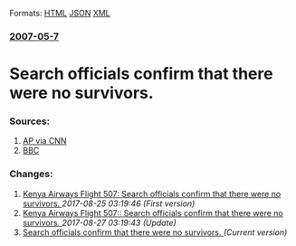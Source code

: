 
Formats: [HTML](/news/2007/05/7/search-officials-confirm-that-there-were-no-survivors.html)  [JSON](/news/2007/05/7/search-officials-confirm-that-there-were-no-survivors.json)  [XML](/news/2007/05/7/search-officials-confirm-that-there-were-no-survivors.xml)  

### [2007-05-7](/news/2007/05/7/index.md)

##### 
#  Search officials confirm that there were no survivors. 




### Sources:

1. [AP via CNN](http://edition.cnn.com/2007/WORLD/africa/05/07/kenya.plane.ap/index.html)
2. [BBC](http://news.bbc.co.uk/2/hi/africa/6633529.stm)

### Changes:

1. [ Kenya Airways Flight 507: Search officials confirm that there were no survivors. ](/news/2007/05/7/kenya-airways-flight-507-p-search-officials-confirm-that-there-were-no-survivors.md) _2017-08-25 03:19:46 (First version)_
2. [ Kenya Airways Flight 507:: Search officials confirm that there were no survivors. ](/news/2007/05/7/kenya-airways-flight-507-search-officials-confirm-that-there-were-no-survivors.md) _2017-08-27 03:19:43 (Update)_
2. [ Search officials confirm that there were no survivors. ](/news/2007/05/7/search-officials-confirm-that-there-were-no-survivors.md) _(Current version)_
